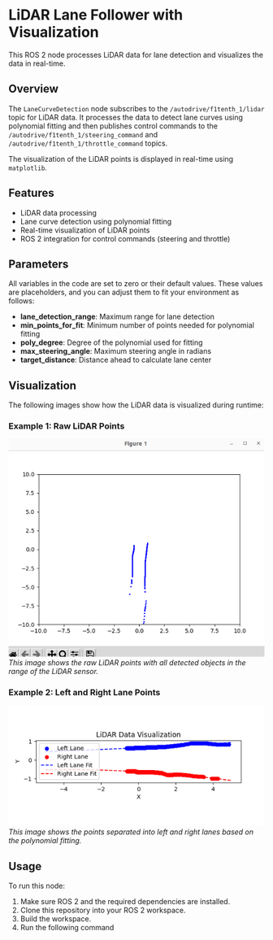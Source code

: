 # LiDAR Lane Follower with Visualization

This ROS 2 node processes LiDAR data for lane detection and visualizes the data in real-time.

## Overview

The `LaneCurveDetection` node subscribes to the `/autodrive/f1tenth_1/lidar` topic for LiDAR data. It processes the data to detect lane curves using polynomial fitting and then publishes control commands to the `/autodrive/f1tenth_1/steering_command` and `/autodrive/f1tenth_1/throttle_command` topics.

The visualization of the LiDAR points is displayed in real-time using `matplotlib`.

## Features

- LiDAR data processing
- Lane curve detection using polynomial fitting
- Real-time visualization of LiDAR points
- ROS 2 integration for control commands (steering and throttle)

## Parameters

All variables in the code are set to zero or their default values. These values are placeholders, and you can adjust them to fit your environment as follows:

- **lane_detection_range**: Maximum range for lane detection 
- **min_points_for_fit**: Minimum number of points needed for polynomial fitting 
- **poly_degree**: Degree of the polynomial used for fitting 
- **max_steering_angle**: Maximum steering angle in radians 
- **target_distance**: Distance ahead to calculate lane center 

## Visualization

The following images show how the LiDAR data is visualized during runtime:

### Example 1: Raw LiDAR Points
![Raw LiDAR Points](pic2.png)  
*This image shows the raw LiDAR points with all detected objects in the range of the LiDAR sensor.*

### Example 2: Left and Right Lane Points
![Left and Right Lane Points](pic.png)  
*This image shows the points separated into left and right lanes based on the polynomial fitting.*


## Usage

To run this node:

1. Make sure ROS 2 and the required dependencies are installed.
2. Clone this repository into your ROS 2 workspace.
3. Build the workspace.
4. Run the following command


